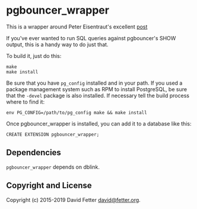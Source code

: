 pgbouncer_wrapper
=================

This is a wrapper around Peter Eisentraut's excellent [post](http://peter.eisentraut.org/blog/2015/03/25/retrieving-pgbouncer-statistics-via-dblink/)

If you've ever wanted to run SQL queries against pgbouncer's SHOW output, this
is a handy way to do just that.

To build it, just do this:

    make
    make install

Be sure that you have `pg_config` installed and in your path. If you used a
package management system such as RPM to install PostgreSQL, be sure that the
`-devel` package is also installed. If necessary tell the build process where
to find it:

    env PG_CONFIG=/path/to/pg_config make && make install

Once pgbouncer_wrapper is installed, you can add it to a database like this:

    CREATE EXTENSION pgbouncer_wrapper;

Dependencies
------------
`pgbouncer_wrapper` depends on dblink.

Copyright and License
---------------------

Copyright (c) 2015-2019 David Fetter <david@fetter.org>.
